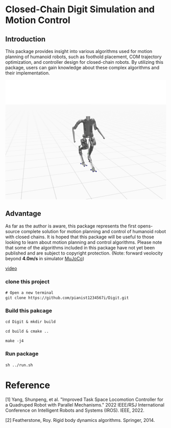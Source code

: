 # Closed-Chain Digit Simulation and Motion Control

## Introduction

This package provides insight into various algorithms used for motion planning of humanoid robots, such as foothold placement, COM trajectory optimization, and controller design for closed-chain robots. By utilizing this package, users can gain knowledge about these complex algorithms and their implementation.

<div align="center">
    <img src="./digit.png">
</div>

## Advantage
As far as the author is aware, this package represents the first opens-source complete solution for motion planning and control of humanoid robot with closed chains. It is hoped that this package will be useful to those looking to learn about motion planning and control algorithms. Please note that some of the algorithms included in this package have not yet been published and are subject to copyright protection. (Note: forward veolocity beyond **4.0m/s** in simulator [MuJoCo](https://mujoco.org/))

[video](https://drive.google.com/file/d/1cLD83HytvqX6r0aE3TzPF23wfX0IMfzw/view?usp=sharing
)
### clone this project

```
# Open a new terminal
git clone https://github.com/pianist1234567i/Digit.git
```

### Build this pakcage
```
cd Digit & mkdir build
```

```
cd build & cmake ..
```

```
make -j4
```

### Run package
```
sh ../run.sh
```

# Reference

[1] Yang, Shunpeng, et al. "Improved Task Space Locomotion Controller for a Quadruped Robot with Parallel Mechanisms." 2022 IEEE/RSJ International Conference on Intelligent Robots and Systems (IROS). IEEE, 2022.

[2] Featherstone, Roy. Rigid body dynamics algorithms. Springer, 2014.
